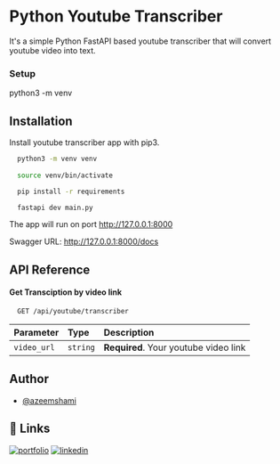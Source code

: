 
# Python Youtube Transcriber

It's a simple Python FastAPI based youtube transcriber that will convert youtube video into text.

### Setup

python3 -m venv




## Installation

Install youtube transcriber app with pip3.

```bash
  python3 -m venv venv
  
  source venv/bin/activate

  pip install -r requirements

  fastapi dev main.py
```

The app will run on port http://127.0.0.1:8000

Swagger URL: http://127.0.0.1:8000/docs
## API Reference

#### Get Transciption by video link

```http
  GET /api/youtube/transcriber
```

| Parameter | Type     | Description                |
| :-------- | :------- | :------------------------- |
| `video_url` | `string` | **Required**. Your youtube video link |



## Author

- [@azeemshami](https://www.github.com/azeemshami)


## 🔗 Links
[![portfolio](https://img.shields.io/badge/my_portfolio-000?style=for-the-badge&logo=ko-fi&logoColor=white)](https://azeemshami.com/)
[![linkedin](https://img.shields.io/badge/linkedin-0A66C2?style=for-the-badge&logo=linkedin&logoColor=white)](https://www.linkedin.com/in/muhammad-azeem-shami-8384b0114/)

